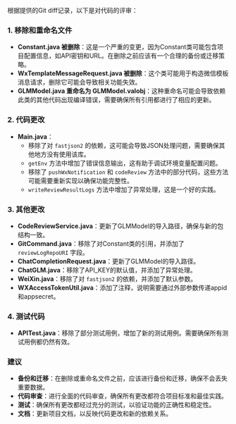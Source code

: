 根据提供的Git diff记录，以下是对代码的评审：

### 1. 移除和重命名文件
- **Constant.java 被删除**：这是一个严重的变更，因为Constant类可能包含项目配置信息，如API密钥和URL。在删除之前应该有一个合理的备份或迁移策略。
- **WxTemplateMessageRequest.java 被删除**：这个类可能用于构造微信模板消息请求，删除它可能会导致相关功能失效。
- **GLMModel.java 重命名为 GLMModel.valobj**：这种重命名可能会导致依赖此类的其他代码出现编译错误，需要确保所有引用都进行了相应的更新。

### 2. 代码更改
- **Main.java**：
  - 移除了对 `fastjson2` 的依赖，这可能会导致JSON处理问题，需要确保其他地方没有使用该库。
  - `getEnv` 方法中增加了错误信息输出，这有助于调试环境变量配置问题。
  - 移除了 `pushWxNotification` 和 `codeReview` 方法中的部分代码，这些方法可能需要重新实现以确保功能完整性。
  - `writeReviewResultLogs` 方法中增加了异常处理，这是一个好的实践。

### 3. 其他更改
- **CodeReviewService.java**：更新了GLMModel的导入路径，确保与新的包结构一致。
- **GitCommand.java**：移除了对Constant类的引用，并添加了 `reviewLogRepoURI` 字段。
- **ChatCompletionRequest.java**：更新了GLMModel的导入路径。
- **ChatGLM.java**：移除了API_KEY的默认值，并添加了异常处理。
- **WeiXin.java**：移除了对 `fastjson2` 的依赖，并添加了默认参数。
- **WXAccessTokenUtil.java**：添加了注释，说明需要通过外部参数传递appid和appsecret。

### 4. 测试代码
- **APITest.java**：移除了部分测试用例，增加了新的测试用例。需要确保所有测试用例都仍然有效。

### 建议
- **备份和迁移**：在删除或重命名文件之前，应该进行备份和迁移，确保不会丢失重要数据。
- **代码审查**：进行全面的代码审查，确保所有更改都符合项目标准和最佳实践。
- **测试**：确保所有更改都经过充分的测试，以验证功能的正确性和稳定性。
- **文档**：更新项目文档，以反映代码更改和新的依赖关系。